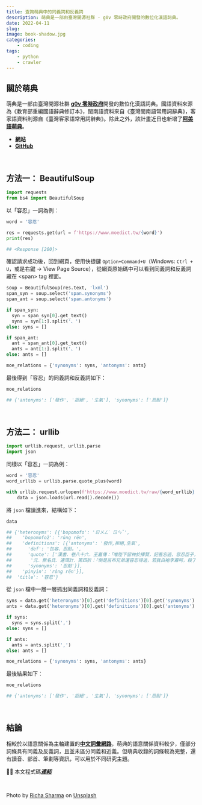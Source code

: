 ```yaml
---
title: 查詢萌典中的同義詞和反義詞
description: 萌典是一部由臺灣開源社群 - g0v 零時政府開發的數位化漢語詞典。
date: 2022-04-11
slug: 
image: book-shadow.jpg
categories:
    - coding
tags:
    - python
    - crawler
---
```


## 關於萌典

萌典是一部由臺灣開源社群 [**<u>g0v 零時政府</u>**](https://github.com/g0v)開發的數位化漢語詞典。國語資料來源為《教育部重編國語辭典修訂本》，閩南語資料來自《臺灣閩南語常用詞辭典》，客家語資料則源自《臺灣客家語常用詞辭典》。除此之外，該計畫近日也新增了[**<u>阿美語萌典</u>**](https://amis.moedict.tw/)。
- [**<u>網站</u>**](https://www.moedict.tw)
- [**<u>GitHub</u>**](https://github.com/g0v/moedict-webkit)

&nbsp;

## 方法一： BeautifulSoup


```python
import requests
from bs4 import BeautifulSoup
```

以「容忍」一詞為例：

```python
word = '容忍'

res = requests.get(url = f'https://www.moedict.tw/{word}')
print(res)

## <Response [200]>
```

確認請求成功後，回到網頁，使用快捷鍵 `Option+Command+U`（Windows: `Ctrl + U`，或是右鍵 -> View Page Source），從網頁原始碼中可以看到同義詞和反義詞藏在 \<span> tag 裡面。

```python
soup = BeautifulSoup(res.text, 'lxml')
span_syn = soup.select('span.synonyms')
span_ant = soup.select('span.antonyms')

if span_syn:
  syn = span_syn[0].get_text()
  syns = syn[1:].split('、')
else: syns = []

if span_ant:
  ant = span_ant[0].get_text()
  ants = ant[1:].split('、')
else: ants = []

moe_relations = {'synonyms': syns, 'antonyms': ants}
```

最後得到「容忍」的同義詞和反義詞如下：

```python
moe_relations

## {'antonyms': ['發作', '拒絕', '生氣'], 'synonyms': ['忍耐']}
```

&nbsp;

## 方法二： urllib


```python
import urllib.request, urllib.parse
import json
```

同樣以「容忍」一詞為例：

```python
word = '容忍'
word_urllib = urllib.parse.quote_plus(word)

with urllib.request.urlopen(f'https://www.moedict.tw/raw/{word_urllib}') as url:
    data = json.loads(url.read().decode())
```

將 `json` 檔讀進來，結構如下：

```python
data

## {'heteronyms': [{'bopomofo': 'ㄖㄨㄥˊ ㄖㄣˇ',
##    'bopomofo2': 'rúng rěn',
##    'definitions': [{'antonyms': '發作,拒絕,生氣',
##      'def': '包容、忍耐。',
##      'quote': ['漢書．卷八十六．王嘉傳：「唯陛下留神於擇賢，記善忘過，容忍臣子，勿責以備。」',
##       '元．無名氏．連環計．第四折：「倒是呂布兄弟還容忍得過，若我白袍李肅呵，殺了那老賊多時也。」'],
##      'synonyms': '忍耐'}],
##    'pinyin': 'róng rěn'}],
##  'title': '容忍'}
```

從 `json` 檔中一層一層抓出同義詞和反義詞：

```python
syns = data.get('heteronyms')[0].get('definitions')[0].get('synonyms')
ants = data.get('heteronyms')[0].get('definitions')[0].get('antonyms')

if syns:
  syns = syns.split(',')
else: syns = []

if ants:
  ants = ants.split(',')
else: ants = []

moe_relations = {'synonyms': syns, 'antonyms': ants}
```
最後結果如下：

```python
moe_relations

## {'antonyms': ['發作', '拒絕', '生氣'], 'synonyms': ['忍耐']}
```

&nbsp;

## 結論

相較於以語意關係為主軸建置的[**<u>中文詞彙網路</u>**](https://lopentu.github.io/CwnWeb/)，萌典的語意關係資料較少，僅部分詞條具有同義及反義詞，且並未區分同義和近義。但萌典收錄的詞條較為完整，還有讀音、部首、筆劃等資訊，可以用於不同研究主題。

👩‍💻 本文程式碼[***<u>連結</u>***](https://github.com/andreashih/semantic_relations/blob/main/moe_relations.ipynb)

&nbsp;

Photo by <a href="https://unsplash.com/@richasharma96?utm_source=unsplash&utm_medium=referral&utm_content=creditCopyText">Richa Sharma</a> on <a href="https://unsplash.com/s/photos/book?utm_source=unsplash&utm_medium=referral&utm_content=creditCopyText">Unsplash</a>
  
